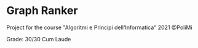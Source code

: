 # Graph Ranker

Project for the course "Algoritmi e Principi dell'Informatica" 2021 @PoliMi

Grade: 30/30 Cum Laude
